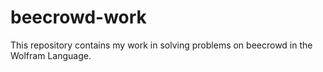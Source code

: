 # beecrowd-work
 This repository contains my work in solving problems on beecrowd in the Wolfram Language.
